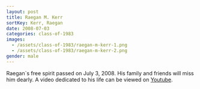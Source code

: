 ```yaml
---
layout: post
title: Raegan M. Kerr
sortKey: Kerr, Raegan
date: 2008-07-03
categories: class-of-1983
images:
  - /assets/class-of-1983/raegan-m-kerr-1.png
  - /assets/class-of-1983/raegan-m-kerr-2.png
gender: male
---
```

Raegan`s free spirit passed on July 3, 2008. His family and friends will miss him dearly.  A video dedicated to his life can be viewed on [Youtube](http://www.youtube.com/watch?v=qgdR0tdCX0U).
